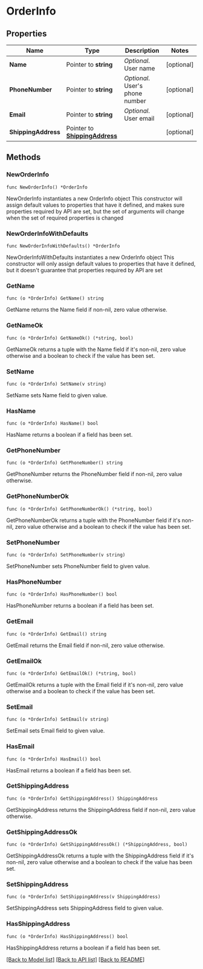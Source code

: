 # OrderInfo

## Properties

Name | Type | Description | Notes
------------ | ------------- | ------------- | -------------
**Name** | Pointer to **string** | *Optional*. User name | [optional] 
**PhoneNumber** | Pointer to **string** | *Optional*. User&#39;s phone number | [optional] 
**Email** | Pointer to **string** | *Optional*. User email | [optional] 
**ShippingAddress** | Pointer to [**ShippingAddress**](ShippingAddress.md) |  | [optional] 

## Methods

### NewOrderInfo

`func NewOrderInfo() *OrderInfo`

NewOrderInfo instantiates a new OrderInfo object
This constructor will assign default values to properties that have it defined,
and makes sure properties required by API are set, but the set of arguments
will change when the set of required properties is changed

### NewOrderInfoWithDefaults

`func NewOrderInfoWithDefaults() *OrderInfo`

NewOrderInfoWithDefaults instantiates a new OrderInfo object
This constructor will only assign default values to properties that have it defined,
but it doesn't guarantee that properties required by API are set

### GetName

`func (o *OrderInfo) GetName() string`

GetName returns the Name field if non-nil, zero value otherwise.

### GetNameOk

`func (o *OrderInfo) GetNameOk() (*string, bool)`

GetNameOk returns a tuple with the Name field if it's non-nil, zero value otherwise
and a boolean to check if the value has been set.

### SetName

`func (o *OrderInfo) SetName(v string)`

SetName sets Name field to given value.

### HasName

`func (o *OrderInfo) HasName() bool`

HasName returns a boolean if a field has been set.

### GetPhoneNumber

`func (o *OrderInfo) GetPhoneNumber() string`

GetPhoneNumber returns the PhoneNumber field if non-nil, zero value otherwise.

### GetPhoneNumberOk

`func (o *OrderInfo) GetPhoneNumberOk() (*string, bool)`

GetPhoneNumberOk returns a tuple with the PhoneNumber field if it's non-nil, zero value otherwise
and a boolean to check if the value has been set.

### SetPhoneNumber

`func (o *OrderInfo) SetPhoneNumber(v string)`

SetPhoneNumber sets PhoneNumber field to given value.

### HasPhoneNumber

`func (o *OrderInfo) HasPhoneNumber() bool`

HasPhoneNumber returns a boolean if a field has been set.

### GetEmail

`func (o *OrderInfo) GetEmail() string`

GetEmail returns the Email field if non-nil, zero value otherwise.

### GetEmailOk

`func (o *OrderInfo) GetEmailOk() (*string, bool)`

GetEmailOk returns a tuple with the Email field if it's non-nil, zero value otherwise
and a boolean to check if the value has been set.

### SetEmail

`func (o *OrderInfo) SetEmail(v string)`

SetEmail sets Email field to given value.

### HasEmail

`func (o *OrderInfo) HasEmail() bool`

HasEmail returns a boolean if a field has been set.

### GetShippingAddress

`func (o *OrderInfo) GetShippingAddress() ShippingAddress`

GetShippingAddress returns the ShippingAddress field if non-nil, zero value otherwise.

### GetShippingAddressOk

`func (o *OrderInfo) GetShippingAddressOk() (*ShippingAddress, bool)`

GetShippingAddressOk returns a tuple with the ShippingAddress field if it's non-nil, zero value otherwise
and a boolean to check if the value has been set.

### SetShippingAddress

`func (o *OrderInfo) SetShippingAddress(v ShippingAddress)`

SetShippingAddress sets ShippingAddress field to given value.

### HasShippingAddress

`func (o *OrderInfo) HasShippingAddress() bool`

HasShippingAddress returns a boolean if a field has been set.


[[Back to Model list]](../README.md#documentation-for-models) [[Back to API list]](../README.md#documentation-for-api-endpoints) [[Back to README]](../README.md)


